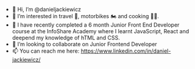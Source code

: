 - 👋 Hi, I’m @danieljackiewicz
- 👀 I’m interested in travel :compass:, motorbikes :motorcycle: and cooking :man_cook:. 
- 🌱 I have recently completed a 6 month Junior Front End Developer course at the InfoShare Academy where I learnt JavaScript, React and deepend my knowledge of hTML and CSS.
- 💞️ I’m looking to collaborate on Junior Frontend Developer
- 📫 You can reach me here: https://www.linkedin.com/in/daniel-jackiewicz/

<!---
danieljackiewicz/danieljackiewicz is a ✨ special ✨ repository because its `README.md` (this file) appears on your GitHub profile.
You can click the Preview link to take a look at your changes.
--->
